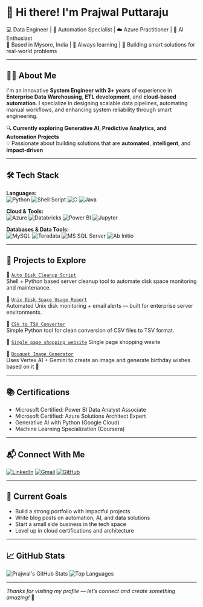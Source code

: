 # 👋 Hi there! I'm Prajwal Puttaraju

💻 Data Engineer | 🔁 Automation Specialist | ☁️ Azure Practitioner | 🤖 AI Enthusiast  
📍 Based in Mysore, India | 🧠 Always learning | 🚀 Building smart solutions for real-world problems

---

## 👨‍💼 About Me

I'm an innovative **System Engineer with 3+ years** of experience in **Enterprise Data Warehousing**, **ETL development**, and **cloud-based automation**. I specialize in designing scalable data pipelines, automating manual workflows, and enhancing system reliability through smart engineering.

🔍 **Currently exploring Generative AI, Predictive Analytics, and Automation Projects**  
💡 Passionate about building solutions that are **automated**, **intelligent**, and **impact-driven**

---

## 🛠️ Tech Stack

**Languages:**  
![Python](https://img.shields.io/badge/Python-3776AB?style=flat-square&logo=python&logoColor=white)
![Shell Script](https://img.shields.io/badge/Shell_Script-4EAA25?style=flat-square&logo=gnu-bash&logoColor=white)
![C](https://img.shields.io/badge/C-00599C?style=flat-square&logo=c&logoColor=white)
![Java](https://img.shields.io/badge/Java-ED8B00?style=flat-square&logo=java&logoColor=white)

**Cloud & Tools:**  
![Azure](https://img.shields.io/badge/Microsoft_Azure-0078D4?style=flat-square&logo=microsoft-azure&logoColor=white)
![Databricks](https://img.shields.io/badge/Databricks-E67300?style=flat-square&logo=databricks&logoColor=white)
![Power BI](https://img.shields.io/badge/Power_BI-F2C811?style=flat-square&logo=powerbi&logoColor=white)
![Jupyter](https://img.shields.io/badge/Jupyter-F37626?style=flat-square&logo=jupyter&logoColor=white)

**Databases & Data Tools:**  
![MySQL](https://img.shields.io/badge/MySQL-4479A1?style=flat-square&logo=mysql&logoColor=white)
![Teradata](https://img.shields.io/badge/Teradata-F37440?style=flat-square)
![MS SQL Server](https://img.shields.io/badge/SQL_Server-CC2927?style=flat-square&logo=microsoft-sql-server&logoColor=white)
![Ab Initio](https://img.shields.io/badge/Ab_Initio-blue?style=flat-square)

---

## 🚀 Projects to Explore

📌 [`Auto Disk Cleanup Script`](https://github.com/prajwalraaj/Auto-Disk-Cleanup-Script)  
Shell + Python based server cleanup tool to automate disk space monitoring and maintenance.

📌 [`Unix Disk Space Usage Report`](https://github.com/prajwalraaj/Unix-Disk-Space-Usage-Report-Script)  
Automated Unix disk monitoring + email alerts — built for enterprise server environments.

📌 [`CSV to TSV Converter`](https://github.com/prajwalraaj/CSV-to-TSV-Converter)  
Simple Python tool for clean conversion of CSV files to TSV format.

📌 [`Single page shopping website`](https://prajwalraaj.github.io/single-shopping-webpage/)
Single page shopping wesite

📌 [`Bouquet Image Generator`](https://github.com/prajwalraaj/Bouquet-Birthday-Wish-Generator)  
Uses Vertex AI + Gemini to create an image and generate birthday wishes based on it 🎉

---

## 📚 Certifications

- Microsoft Certified: Power BI Data Analyst Associate  
- Microsoft Certified: Azure Solutions Architect Expert  
- Generative AI with Python (Google Cloud)  
- Machine Learning Specialization (Coursera)

---

## 📬 Connect With Me

[![LinkedIn](https://img.shields.io/badge/LinkedIn-blue?style=flat-square&logo=linkedin)](https://www.linkedin.com/in/prajwal-p-5b8261124/)
[![Gmail](https://img.shields.io/badge/Gmail-D14836?style=flat-square&logo=gmail&logoColor=white)](mailto:prajwalp220@gmail.com)
[![GitHub](https://img.shields.io/badge/GitHub-181717?style=flat-square&logo=github&logoColor=white)](https://github.com/prajwalraaj)

---

## 🧠 Current Goals

- Build a strong portfolio with impactful projects
- Write blog posts on automation, AI, and data solutions
- Start a small side business in the tech space
- Level up in cloud certifications and architecture

---

## 📈 GitHub Stats

![Prajwal's GitHub Stats](https://github-readme-stats.vercel.app/api?username=prajwalraaj&show_icons=true&theme=github_dark)
![Top Languages](https://github-readme-stats.vercel.app/api/top-langs/?username=prajwalraaj&layout=compact&theme=github_dark)

---

_Thanks for visiting my profile — let’s connect and create something amazing!_ 🚀
